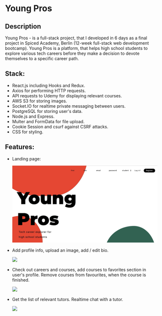 # Young Pros

## Description 

Young Pros - is a full-stack project, that I developed in 6 days as a final project in Spiced Academy, Berlin (12-week full-stack web development bootcamp). Young Pros is a platform, that helps high school students to explore various tech careers before they make a decision to devote themselves to a specific career path. 

## Stack: 

- React.js including Hooks and Redux.
- Axios for performing HTTP requests.
- API requests to Udemy for displaying relevant courses.
- AWS S3 for storing images.
- Socket.IO for realtime private messaging between users.
- PostgreSQL for storing user's data.
- Node.js and Express.
- Multer and FormData for file upload.
- Cookie Session and csurf against CSRF attacks.
- CSS for styling.

## Features: 

- Landing page:

  <img src='./landing.gif' />

- Add profile info, upload an image, add / edit bio.

  <img src='./add-bio.gif' />

- Check out careers and courses, add courses to favorites section in user's profile. Remove courses from favourites, when the course is finished.

  <img src='./courses.gif' />

- Get the list of relevant tutors. Realtime chat with a tutor.

  <img src='./tutors.gif' />

  






